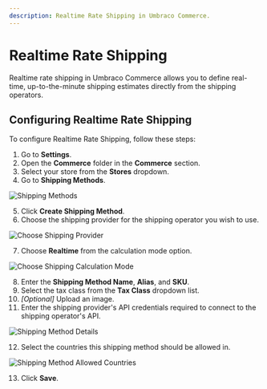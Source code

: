 ```yaml
---
description: Realtime Rate Shipping in Umbraco Commerce.
---
```


# Realtime Rate Shipping

Realtime rate shipping in Umbraco Commerce allows you to define real-time, up-to-the-minute shipping estimates directly from the shipping operators.

## Configuring Realtime Rate Shipping

To configure Realtime Rate Shipping, follow these steps:

1. Go to **Settings**.
2. Open the **Commerce** folder in the **Commerce** section.
3. Select your store from the **Stores** dropdown.
4. Go to **Shipping Methods**.

![Shipping Methods](../../media/shipping\_methods.png)

5. Click **Create Shipping Method**.
6. Choose the shipping provider for the shipping operator you wish to use.

![Choose Shipping Provider](../../media/create\_shipping\_method.png)

7. Choose **Realtime** from the calculation mode option.

![Choose Shipping Calculation Mode](../../media/create\_shipping\_method2.png)

8. Enter the **Shipping Method Name**, **Alias**, and **SKU**.
9. Select the tax class from the **Tax Class** dropdown list.
10. &#x20;_\[Optional]_ Upload an image.
11. Enter the shipping provider's API credentials required to connect to the shipping operator's API.

![Shipping Method Details](../../media/realtime\_shipping\_details.png)

12. Select the countries this shipping method should be allowed in.

![Shipping Method Allowed Countries](../../media/shipping\_method\_allowed\_countries.png)

13. Click **Save**.
